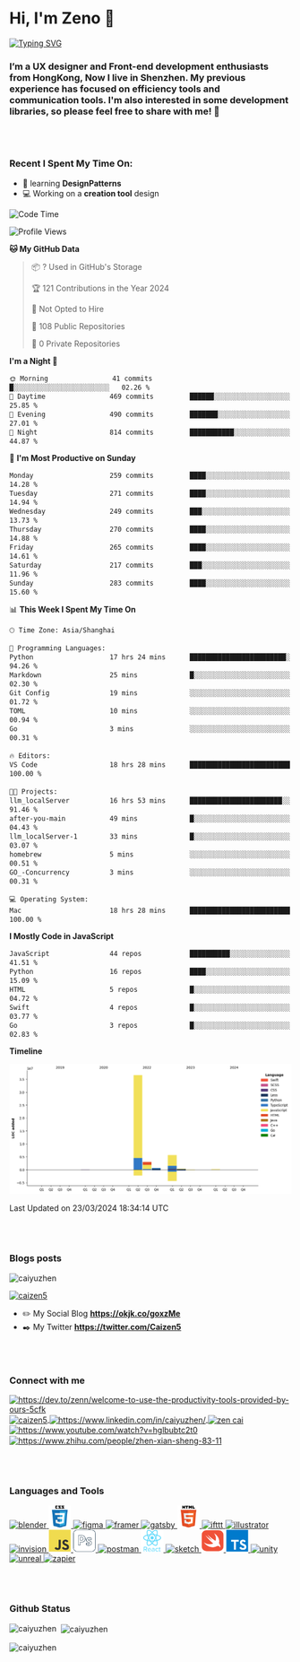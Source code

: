 # Hi, I'm Zeno 👋
[![Typing SVG](https://readme-typing-svg.herokuapp.com?font=Fira+Code&weight=600&size=24&pause=1000&color=3B18F7&width=435&lines=Design+and+technology+enthusiasts)](https://git.io/typing-svg)

### I’m a UX designer  and Front-end development enthusiasts from HongKong, Now I live in Shenzhen. My previous experience has focused on efficiency tools and communication tools. I'm also interested in some development libraries, so please feel free to share with me! 👏

<br />
<br />

### Recent I Spent My Time On:
- 🌱 learning **DesignPatterns**
- 💻 Working on a **creation tool** design


<!--START_SECTION:waka-->
![Code Time](http://img.shields.io/badge/Code%20Time-877%20hrs%2059%20mins-blue)

![Profile Views](http://img.shields.io/badge/Profile%20Views-0-blue)

**🐱 My GitHub Data** 

> 📦 ? Used in GitHub's Storage 
 > 
> 🏆 121 Contributions in the Year 2024
 > 
> 🚫 Not Opted to Hire
 > 
> 📜 108 Public Repositories 
 > 
> 🔑 0 Private Repositories 
 > 
**I'm a Night 🦉** 

```text
🌞 Morning                41 commits          █░░░░░░░░░░░░░░░░░░░░░░░░   02.26 % 
🌆 Daytime                469 commits         ██████░░░░░░░░░░░░░░░░░░░   25.85 % 
🌃 Evening                490 commits         ███████░░░░░░░░░░░░░░░░░░   27.01 % 
🌙 Night                  814 commits         ███████████░░░░░░░░░░░░░░   44.87 % 
```
📅 **I'm Most Productive on Sunday** 

```text
Monday                   259 commits         ████░░░░░░░░░░░░░░░░░░░░░   14.28 % 
Tuesday                  271 commits         ████░░░░░░░░░░░░░░░░░░░░░   14.94 % 
Wednesday                249 commits         ███░░░░░░░░░░░░░░░░░░░░░░   13.73 % 
Thursday                 270 commits         ████░░░░░░░░░░░░░░░░░░░░░   14.88 % 
Friday                   265 commits         ████░░░░░░░░░░░░░░░░░░░░░   14.61 % 
Saturday                 217 commits         ███░░░░░░░░░░░░░░░░░░░░░░   11.96 % 
Sunday                   283 commits         ████░░░░░░░░░░░░░░░░░░░░░   15.60 % 
```


📊 **This Week I Spent My Time On** 

```text
🕑︎ Time Zone: Asia/Shanghai

💬 Programming Languages: 
Python                   17 hrs 24 mins      ████████████████████████░   94.26 % 
Markdown                 25 mins             █░░░░░░░░░░░░░░░░░░░░░░░░   02.30 % 
Git Config               19 mins             ░░░░░░░░░░░░░░░░░░░░░░░░░   01.72 % 
TOML                     10 mins             ░░░░░░░░░░░░░░░░░░░░░░░░░   00.94 % 
Go                       3 mins              ░░░░░░░░░░░░░░░░░░░░░░░░░   00.31 % 

🔥 Editors: 
VS Code                  18 hrs 28 mins      █████████████████████████   100.00 % 

🐱‍💻 Projects: 
llm_localServer          16 hrs 53 mins      ███████████████████████░░   91.46 % 
after-you-main           49 mins             █░░░░░░░░░░░░░░░░░░░░░░░░   04.43 % 
llm_localServer-1        33 mins             █░░░░░░░░░░░░░░░░░░░░░░░░   03.07 % 
homebrew                 5 mins              ░░░░░░░░░░░░░░░░░░░░░░░░░   00.51 % 
GO_-Concurrency          3 mins              ░░░░░░░░░░░░░░░░░░░░░░░░░   00.31 % 

💻 Operating System: 
Mac                      18 hrs 28 mins      █████████████████████████   100.00 % 
```

**I Mostly Code in JavaScript** 

```text
JavaScript               44 repos            ██████████░░░░░░░░░░░░░░░   41.51 % 
Python                   16 repos            ████░░░░░░░░░░░░░░░░░░░░░   15.09 % 
HTML                     5 repos             █░░░░░░░░░░░░░░░░░░░░░░░░   04.72 % 
Swift                    4 repos             █░░░░░░░░░░░░░░░░░░░░░░░░   03.77 % 
Go                       3 repos             █░░░░░░░░░░░░░░░░░░░░░░░░   02.83 % 
```



**Timeline**

![Lines of Code chart](https://raw.githubusercontent.com/Caiyuzhen/Caiyuzhen/main/assets/bar_graph.png)


 Last Updated on 23/03/2024 18:34:14 UTC
<!--END_SECTION:waka-->


<br />
<br />

### Blogs posts
<!-- BLOG-POST-LIST:START -->
<!-- BLOG-POST-LIST:END -->
<p align="left"> 
    <img src="https://komarev.com/ghpvc/?username=caiyuzhen&label=Profile%20views&color=0e75b6&style=flat" alt="caiyuzhen" /> 
</p>

<p align="left"> 
    <a href="https://twitter.com/caizen5" target="blank">
         <img src="https://img.shields.io/twitter/follow/caizen5?logo=twitter&style=for-the-badge"alt="caizen5" />
    </a> 
</p>

- ✏️ My Social Blog **https://okjk.co/goxzMe**
- ✒️ My Twitter **https://twitter.com/Caizen5**

<br />
<br />

<!-- <h3 align="left">Connect with me:</h3> -->
### Connect with me
<p align="left">
    <a href="https://dev.to/https://dev.to/zenn/welcome-to-use-the-productivity-tools-provided-by-ours-5cfk" target="blank">
        <img align="center" src="https://raw.githubusercontent.com/rahuldkjain/github-profile-readme-generator/master/src/images/icons/Social/devto.svg" alt="https://dev.to/zenn/welcome-to-use-the-productivity-tools-provided-by-ours-5cfk" height="30" width="40" />
    </a>
    <a href="https://twitter.com/caizen5" target="blank">
        <img align="center" src="https://raw.githubusercontent.com/rahuldkjain/github-profile-readme-generator/master/src/images/icons/Social/twitter.svg" alt="caizen5" height="30" width="40" />
    </a>
    <a href="https://linkedin.com/in/https://www.linkedin.com/in/caiyuzhen/" target="blank">
        <img align="center" src="https://raw.githubusercontent.com/rahuldkjain/github-profile-readme-generator/master/src/images/icons/Social/linked-in-alt.svg" alt="https://www.linkedin.com/in/caiyuzhen/" height="30" width="40" />
    </a>
    <a href="https://fb.com/zen cai" target="blank">
        <img align="center" src="https://raw.githubusercontent.com/rahuldkjain/github-profile-readme-generator/master/src/images/icons/Social/facebook.svg" alt="zen cai" height="30" width="40" />
    </a>
    <a href="https://www.youtube.com/c/https://www.youtube.com/watch?v=hglbubtc2t0" target="blank">
        <img align="center" src="https://raw.githubusercontent.com/rahuldkjain/github-profile-readme-generator/master/src/images/icons/Social/youtube.svg" alt="https://www.youtube.com/watch?v=hglbubtc2t0" height="30" width="40" />
    </a>
    <a href="/https://www.zhihu.com/people/zhen-xian-sheng-83-11" target="blank">
        <img align="center" src="https://raw.githubusercontent.com/rahuldkjain/github-profile-readme-generator/master/src/images/icons/Social/rss.svg" alt="https://www.zhihu.com/people/zhen-xian-sheng-83-11" height="30" width="40" />
    </a>
</p>


<br />
<br />

### Languages and Tools
<p align="left"> 
<a href="https://www.blender.org/" target="_blank" rel="noreferrer"> 
    <img src="https://download.blender.org/branding/community/blender_community_badge_white.svg" alt="blender" width="40" height="40"/> 
</a> 

<a href="https://www.w3schools.com/css/" target="_blank" rel="noreferrer"> 
    <img src="https://raw.githubusercontent.com/devicons/devicon/master/icons/css3/css3-original-wordmark.svg" alt="css3" width="40" height="40"/> 
</a> 

<a href="https://www.figma.com/" target="_blank" rel="noreferrer"> 
    <img src="https://www.vectorlogo.zone/logos/figma/figma-icon.svg" alt="figma" width="40" height="40"/> </a> <a href="https://www.framer.com/" target="_blank" rel="noreferrer"> 
    <img src="https://www.vectorlogo.zone/logos/framer/framer-icon.svg" alt="framer" width="40" height="40"/> </a> <a href="https://www.gatsbyjs.com/" target="_blank" rel="noreferrer"> 
    <img src="https://www.vectorlogo.zone/logos/gatsbyjs/gatsbyjs-icon.svg" alt="gatsby" width="40" height="40"/> </a> <a href="https://www.w3.org/html/" target="_blank" rel="noreferrer"> 
    <img src="https://raw.githubusercontent.com/devicons/devicon/master/icons/html5/html5-original-wordmark.svg" alt="html5" width="40" height="40"/> 
</a> 

<a href="https://ifttt.com/" target="_blank" rel="noreferrer"> 
    <img src="https://www.vectorlogo.zone/logos/ifttt/ifttt-ar21.svg" alt="ifttt" width="40" height="40"/> </a> <a href="https://www.adobe.com/in/products/illustrator.html" target="_blank" rel="noreferrer"> <img src="https://www.vectorlogo.zone/logos/adobe_illustrator/adobe_illustrator-icon.svg" alt="illustrator" width="40" height="40"/> 
</a> 

<a href="https://www.invisionapp.com/" target="_blank" rel="noreferrer"> 
    <img src="https://www.vectorlogo.zone/logos/invisionapp/invisionapp-icon.svg" alt="invision" width="40" height="40"/> </a> <a href="https://developer.mozilla.org/en-US/docs/Web/JavaScript" target="_blank" rel="noreferrer"> <img src="https://raw.githubusercontent.com/devicons/devicon/master/icons/javascript/javascript-original.svg" alt="javascript" width="40" height="40"/> 
</a> 

<a href="https://www.photoshop.com/en" target="_blank" rel="noreferrer"> 
    <img src="https://raw.githubusercontent.com/devicons/devicon/master/icons/photoshop/photoshop-line.svg" alt="photoshop" width="40" height="40"/> </a> <a href="https://postman.com" target="_blank" rel="noreferrer"> 
    <img src="https://www.vectorlogo.zone/logos/getpostman/getpostman-icon.svg" alt="postman" width="40" height="40"/> 
</a>

<a href="https://reactjs.org/" target="_blank" rel="noreferrer"> 
<img src="https://raw.githubusercontent.com/devicons/devicon/master/icons/react/react-original-wordmark.svg" alt="react" width="40" height="40"/> 
</a> 

<a href="https://www.sketch.com/" target="_blank" rel="noreferrer"> 
    <img src="https://www.vectorlogo.zone/logos/sketchapp/sketchapp-icon.svg" alt="sketch" width="40" height="40"/> 
</a> 

<a href="https://developer.apple.com/swift/" target="_blank" rel="noreferrer"> 
    <img src="https://raw.githubusercontent.com/devicons/devicon/master/icons/swift/swift-original.svg" alt="swift" width="40" height="40"/> 
</a> 

<a href="https://www.typescriptlang.org/" target="_blank" rel="noreferrer"> 
    <img src="https://raw.githubusercontent.com/devicons/devicon/master/icons/typescript/typescript-original.svg" alt="typescript" width="40" height="40"/> 
</a> 

<a href="https://unity.com/" target="_blank" rel="noreferrer"> 
    <img src="https://www.vectorlogo.zone/logos/unity3d/unity3d-icon.svg" alt="unity" width="40" height="40"/> 
</a> 

<a href="https://unrealengine.com/" target="_blank" rel="noreferrer"> 
    <img src="https://raw.githubusercontent.com/kenangundogan/fontisto/036b7eca71aab1bef8e6a0518f7329f13ed62f6b/icons/svg/brand/unreal-engine.svg" alt="unreal" width="40" height="40"/> 
</a> 

<a href="https://zapier.com" target="_blank" rel="noreferrer"> 
    <img src="https://www.vectorlogo.zone/logos/zapier/zapier-icon.svg" alt="zapier" width="40" height="40"/>
</a> 

</p>


<br />
<br />


### Github Status
<p>
    <img align="left" src="https://github-readme-stats.vercel.app/api/top-langs?username=caiyuzhen&show_icons=true&locale=en&layout=compact" alt="caiyuzhen" />
</p>

<p>&nbsp;
    <img align="center" src="https://github-readme-stats.vercel.app/api?username=caiyuzhen&show_icons=true&locale=en" alt="caiyuzhen" />
</p>

<p>
    <img align="center" src="https://github-readme-streak-stats.herokuapp.com/?user=caiyuzhen&"alt="caiyuzhen"/>
</p>


<!-- ### Tools
![dev]
(https://img.shields.io/badge/dev.to-
0A0A0A?
style=for-the-badge&logo=dev.to
&logoColor=white) -->


<!-- ![<Badge Name>](https://img.shields.io/badge/<Badge Text>-<Background Color>?style=for-the-badge&logo=<Icon Name>&logoColor=<Logo Color>) -->

